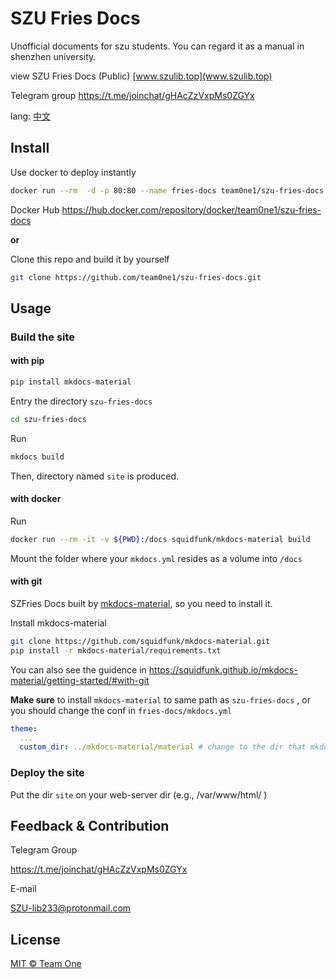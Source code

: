 # SZU Fries Docs

Unofficial documents for szu students. You can regard it as a manual in shenzhen university.

view SZU Fries Docs (Public) [www.szulib.top](www.szulib.top)

Telegram group https://t.me/joinchat/gHAcZzVxpMs0ZGYx 

lang: [中文](./README.zh_CN.md) 

## Install

Use docker to deploy instantly

```bash
docker run --rm  -d -p 80:80 --name fries-docs team0ne1/szu-fries-docs:latest
```

Docker Hub https://hub.docker.com/repository/docker/team0ne1/szu-fries-docs

**or**

Clone this repo and build it by yourself

``` bash
git clone https://github.com/team0ne1/szu-fries-docs.git
```



## Usage

### Build the site

#### with pip

~~~bash
pip install mkdocs-material
~~~

Entry the directory `szu-fries-docs`

```bash
cd szu-fries-docs
```

Run

``` bash
mkdocs build
```

Then,  directory named `site` is produced. 



#### with docker

Run

```bash
docker run --rm -it -v ${PWD}:/docs squidfunk/mkdocs-material build
```

Mount the folder where your `mkdocs.yml` resides as a volume into `/docs`



#### with git

SZFries Docs built by [mkdocs-material](https://github.com/squidfunk/mkdocs-material), so you need to install it.

Install mkdocs-material

``` bash
git clone https://github.com/squidfunk/mkdocs-material.git
pip install -r mkdocs-material/requirements.txt
```

You can also see the guidence in https://squidfunk.github.io/mkdocs-material/getting-started/#with-git



**Make sure** to install `mkdocs-material` to same path as `szu-fries-docs` , or you should change the conf in `fries-docs/mkdocs.yml` 

``` yaml
theme:
  ...
  custom_dir: ../mkdocs-material/material # change to the dir that mkdocs-material installed
```



### Deploy  the site

Put the dir `site` on your web-server dir (e.g.,  /var/www/html/ )



## Feedback & Contribution

Telegram Group

https://t.me/joinchat/gHAcZzVxpMs0ZGYx

E-mail 

SZU-lib233@protonmail.com



## License

[MIT © Team One](https://github.com/team0ne1/fries-docs/blob/main/LICENSE)

